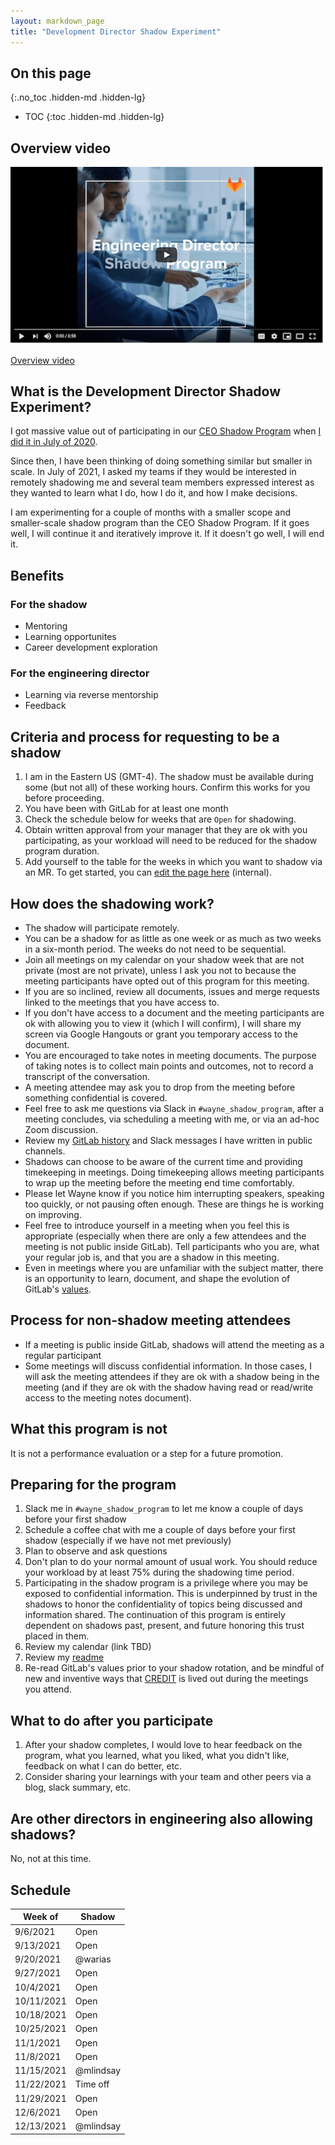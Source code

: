 ```yaml
---
layout: markdown_page
title: "Development Director Shadow Experiment"
---
```


## On this page
{:.no_toc .hidden-md .hidden-lg}

- TOC
{:toc .hidden-md .hidden-lg}

## Overview video

[![Overview video](eng_director_shadow.png)](https://www.youtube.com/watch?v=xC9cOZkIhp0)


[Overview video](https://www.youtube.com/watch?v=xC9cOZkIhp0)

## What is the Development Director Shadow Experiment?

I got massive value out of participating in our [CEO Shadow Program](/handbook/ceo/shadow/) when [I did it in July of 2020](/blog/2020/07/08/ceo-shadow-impressions-takeaways/).

Since then, I have been thinking of doing something similar but smaller in scale.  In July of 2021, I asked my teams if they would be interested in remotely shadowing me and several team members expressed interest as they wanted to learn what I do, how I do it, and how I make decisions.

I am experimenting for a couple of months with a smaller scope and smaller-scale shadow program than the CEO Shadow Program.  If it goes well, I will continue it and iteratively improve it.  If it doesn't go well, I will end it.


## Benefits

### For the shadow

* Mentoring
* Learning opportunites
* Career development exploration

### For the engineering director

* Learning via reverse mentorship
* Feedback


## Criteria and process for requesting to be a shadow

1. I am in the Eastern US (GMT-4).  The shadow must be available during some (but not all) of these working hours.  Confirm this works for you before proceeding.
1. You have been with GitLab for at least one month
1. Check the schedule below for weeks that are `Open` for shadowing.
1. Obtain written approval from your manager that they are ok with you participating, as your workload will need to be reduced for the shadow program duration.
1. Add yourself to the table for the weeks in which you want to shadow via an MR. To get started, you can [edit the page here](https://gitlab.com/-/ide/project/gitlab-com/www-gitlab-com/edit/master/-/sites/handbook/source/handbook/engineering/readmes/wayne-haber/development-director-shadow-experiment.html.md) (internal).

## How does the shadowing work?

* The shadow will participate remotely.
* You can be a shadow for as little as one week or as much as two weeks in a six-month period.  The weeks do not need to be sequential.
* Join all meetings on my calendar on your shadow week that are not private (most are not private), unless I ask you not to because the meeting participants have opted out of this program for this meeting.
* If you are so inclined, review all documents, issues and merge requests linked to the meetings that you have access to.
* If you don't have access to a document and the meeting participants are ok with allowing you to view it (which I will confirm), I will share my screen via Google Hangouts or grant you temporary access to the document.
* You are encouraged to take notes in meeting documents.  The purpose of taking notes is to collect main points and outcomes, not to record a transcript of the conversation.
* A meeting attendee may ask you to drop from the meeting before something confidential is covered.
* Feel free to ask me questions via Slack in `#wayne_shadow_program`, after a meeting concludes, via scheduling a meeting with me, or via an ad-hoc Zoom discussion.
* Review my [GitLab history](https://gitlab.com/whaber) and Slack messages I have written in public channels.
* Shadows can choose to be aware of the current time and providing timekeeping in meetings. Doing timekeeping allows meeting participants to wrap up the meeting before the meeting end time comfortably.
* Please let Wayne know if you notice him interrupting speakers, speaking too quickly, or not pausing often enough. These are things he is working on improving.
* Feel free to introduce yourself in a meeting when you feel this is appropriate (especially when there are only a few attendees and the meeting is not public inside GitLab). Tell participants who you are, what your regular job is, and that you are a shadow in this meeting.
* Even in meetings where you are unfamiliar with the subject matter, there is an opportunity to learn, document, and shape the evolution of GitLab's [values](/handbook/values/). 

## Process for non-shadow meeting attendees

* If a meeting is public inside GitLab, shadows will attend the meeting as a regular participant
* Some meetings will discuss confidential information. In those cases, I will ask the meeting attendees if they are ok with a shadow being in the meeting (and if they are ok with the shadow having read or read/write access to the meeting notes document).

## What this program is not

It is not a performance evaluation or a step for a future promotion.

## Preparing for the program

1. Slack me in `#wayne_shadow_program` to let me know a couple of days before your first shadow
1. Schedule a coffee chat with me a couple of days before your first shadow (especially if we have not met previously)
1. Plan to observe and ask questions
1. Don't plan to do your normal amount of usual work.  You should reduce your workload by at least 75% during the shadowing time period.
1. Participating in the shadow program is a privilege where you may be exposed to confidential information. This is underpinned by trust in the shadows to honor the confidentiality of topics being discussed and information shared. The continuation of this program is entirely dependent on shadows past, present, and future honoring this trust placed in them.
1. Review my calendar (link TBD)
1. Review my [readme](/handbook/engineering/readmes/wayne-haber/) 
1. Re-read GitLab's values prior to your shadow rotation, and be mindful of new and inventive ways that [CREDIT](/handbook/values/#credit) is lived out during the meetings you attend.

## What to do after you participate

1. After your shadow completes, I would love to hear feedback on the program, what you learned, what you liked, what you didn't like, feedback on what I can do better, etc.
1. Consider sharing your learnings with your team and other peers via a blog, slack summary, etc.

## Are other directors in engineering also allowing shadows?

No, not at this time.

## Schedule


| Week of | Shadow |
| ------ | ------ |
| 9/6/2021 | Open |
| 9/13/2021 | Open |
| 9/20/2021 | @warias |
| 9/27/2021 | Open |
| 10/4/2021 | Open |
| 10/11/2021 | Open |
| 10/18/2021 | Open |
| 10/25/2021 | Open |
| 11/1/2021 | Open |
| 11/8/2021 | Open |
| 11/15/2021 | @mlindsay |
| 11/22/2021 | Time off  |
| 11/29/2021 | Open |
| 12/6/2021 | Open |
| 12/13/2021 | @mlindsay |

